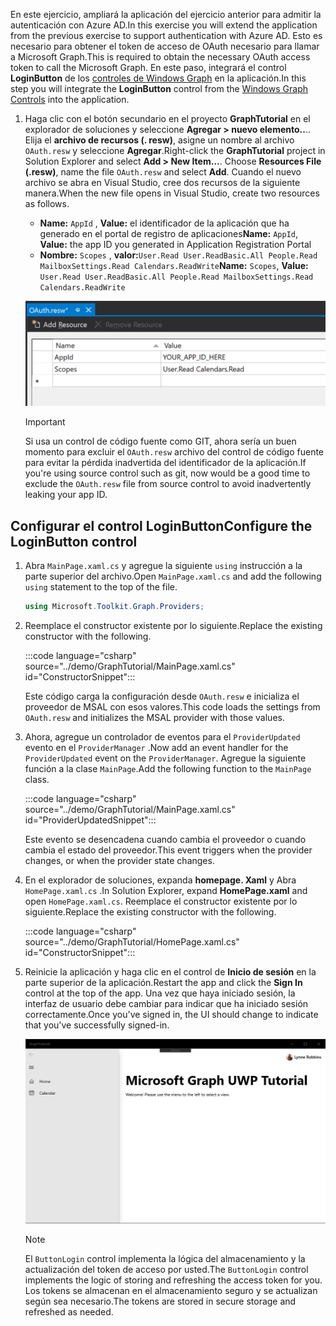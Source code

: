 <!-- markdownlint-disable MD002 MD041 -->

<span data-ttu-id="034b5-101">En este ejercicio, ampliará la aplicación del ejercicio anterior para admitir la autenticación con Azure AD.</span><span class="sxs-lookup"><span data-stu-id="034b5-101">In this exercise you will extend the application from the previous exercise to support authentication with Azure AD.</span></span> <span data-ttu-id="034b5-102">Esto es necesario para obtener el token de acceso de OAuth necesario para llamar a Microsoft Graph.</span><span class="sxs-lookup"><span data-stu-id="034b5-102">This is required to obtain the necessary OAuth access token to call the Microsoft Graph.</span></span> <span data-ttu-id="034b5-103">En este paso, integrará el control **LoginButton** de los [controles de Windows Graph](https://github.com/windows-toolkit/Graph-Controls) en la aplicación.</span><span class="sxs-lookup"><span data-stu-id="034b5-103">In this step you will integrate the **LoginButton** control from the [Windows Graph Controls](https://github.com/windows-toolkit/Graph-Controls) into the application.</span></span>

1. <span data-ttu-id="034b5-104">Haga clic con el botón secundario en el proyecto **GraphTutorial** en el explorador de soluciones y seleccione **Agregar > nuevo elemento..**.. Elija el **archivo de recursos (. resw)**, asigne un nombre al archivo `OAuth.resw` y seleccione **Agregar**.</span><span class="sxs-lookup"><span data-stu-id="034b5-104">Right-click the **GraphTutorial** project in Solution Explorer and select **Add > New Item...**. Choose **Resources File (.resw)**, name the file `OAuth.resw` and select **Add**.</span></span> <span data-ttu-id="034b5-105">Cuando el nuevo archivo se abra en Visual Studio, cree dos recursos de la siguiente manera.</span><span class="sxs-lookup"><span data-stu-id="034b5-105">When the new file opens in Visual Studio, create two resources as follows.</span></span>

    - <span data-ttu-id="034b5-106">**Name:** `AppId` , **Value:** el identificador de la aplicación que ha generado en el portal de registro de aplicaciones</span><span class="sxs-lookup"><span data-stu-id="034b5-106">**Name:** `AppId`, **Value:** the app ID you generated in Application Registration Portal</span></span>
    - <span data-ttu-id="034b5-107">**Nombre:** `Scopes` , **valor:**`User.Read User.ReadBasic.All People.Read MailboxSettings.Read Calendars.ReadWrite`</span><span class="sxs-lookup"><span data-stu-id="034b5-107">**Name:** `Scopes`, **Value:** `User.Read User.ReadBasic.All People.Read MailboxSettings.Read Calendars.ReadWrite`</span></span>

    ![Una captura de pantalla del archivo OAuth. resw en el editor de Visual Studio](./images/edit-resources-01.png)

    > [!IMPORTANT]
    > <span data-ttu-id="034b5-109">Si usa un control de código fuente como GIT, ahora sería un buen momento para excluir el `OAuth.resw` archivo del control de código fuente para evitar la pérdida inadvertida del identificador de la aplicación.</span><span class="sxs-lookup"><span data-stu-id="034b5-109">If you're using source control such as git, now would be a good time to exclude the `OAuth.resw` file from source control to avoid inadvertently leaking your app ID.</span></span>

## <a name="configure-the-loginbutton-control"></a><span data-ttu-id="034b5-110">Configurar el control LoginButton</span><span class="sxs-lookup"><span data-stu-id="034b5-110">Configure the LoginButton control</span></span>

1. <span data-ttu-id="034b5-111">Abra `MainPage.xaml.cs` y agregue la siguiente `using` instrucción a la parte superior del archivo.</span><span class="sxs-lookup"><span data-stu-id="034b5-111">Open `MainPage.xaml.cs` and add the following `using` statement to the top of the file.</span></span>

    ```csharp
    using Microsoft.Toolkit.Graph.Providers;
    ```

1. <span data-ttu-id="034b5-112">Reemplace el constructor existente por lo siguiente.</span><span class="sxs-lookup"><span data-stu-id="034b5-112">Replace the existing constructor with the following.</span></span>

    :::code language="csharp" source="../demo/GraphTutorial/MainPage.xaml.cs" id="ConstructorSnippet":::

    <span data-ttu-id="034b5-113">Este código carga la configuración desde `OAuth.resw` e inicializa el proveedor de MSAL con esos valores.</span><span class="sxs-lookup"><span data-stu-id="034b5-113">This code loads the settings from `OAuth.resw` and initializes the MSAL provider with those values.</span></span>

1. <span data-ttu-id="034b5-114">Ahora, agregue un controlador de eventos para el `ProviderUpdated` evento en el `ProviderManager` .</span><span class="sxs-lookup"><span data-stu-id="034b5-114">Now add an event handler for the `ProviderUpdated` event on the `ProviderManager`.</span></span> <span data-ttu-id="034b5-115">Agregue la siguiente función a la clase `MainPage`.</span><span class="sxs-lookup"><span data-stu-id="034b5-115">Add the following function to the `MainPage` class.</span></span>

    :::code language="csharp" source="../demo/GraphTutorial/MainPage.xaml.cs" id="ProviderUpdatedSnippet":::

    <span data-ttu-id="034b5-116">Este evento se desencadena cuando cambia el proveedor o cuando cambia el estado del proveedor.</span><span class="sxs-lookup"><span data-stu-id="034b5-116">This event triggers when the provider changes, or when the provider state changes.</span></span>

1. <span data-ttu-id="034b5-117">En el explorador de soluciones, expanda **homepage. Xaml** y Abra `HomePage.xaml.cs` .</span><span class="sxs-lookup"><span data-stu-id="034b5-117">In Solution Explorer, expand **HomePage.xaml** and open `HomePage.xaml.cs`.</span></span> <span data-ttu-id="034b5-118">Reemplace el constructor existente por lo siguiente.</span><span class="sxs-lookup"><span data-stu-id="034b5-118">Replace the existing constructor with the following.</span></span>

    :::code language="csharp" source="../demo/GraphTutorial/HomePage.xaml.cs" id="ConstructorSnippet":::

1. <span data-ttu-id="034b5-119">Reinicie la aplicación y haga clic en el control de **Inicio de sesión** en la parte superior de la aplicación.</span><span class="sxs-lookup"><span data-stu-id="034b5-119">Restart the app and click the **Sign In** control at the top of the app.</span></span> <span data-ttu-id="034b5-120">Una vez que haya iniciado sesión, la interfaz de usuario debe cambiar para indicar que ha iniciado sesión correctamente.</span><span class="sxs-lookup"><span data-stu-id="034b5-120">Once you've signed in, the UI should change to indicate that you've successfully signed-in.</span></span>

    ![Una captura de pantalla de la aplicación después de iniciar sesión](./images/add-aad-auth-01.png)

    > [!NOTE]
    > <span data-ttu-id="034b5-122">El `ButtonLogin` control implementa la lógica del almacenamiento y la actualización del token de acceso por usted.</span><span class="sxs-lookup"><span data-stu-id="034b5-122">The `ButtonLogin` control implements the logic of storing and refreshing the access token for you.</span></span> <span data-ttu-id="034b5-123">Los tokens se almacenan en el almacenamiento seguro y se actualizan según sea necesario.</span><span class="sxs-lookup"><span data-stu-id="034b5-123">The tokens are stored in secure storage and refreshed as needed.</span></span>

